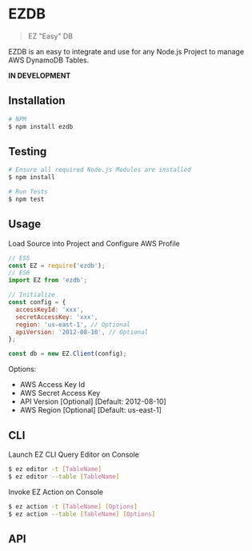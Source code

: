 # EZDB

> EZ "Easy" DB

EZDB is an easy to integrate and use for any Node.js Project to manage AWS DynamoDB Tables.

**IN DEVELOPMENT**

## Installation
```bash
# NPM
$ npm install ezdb
```


## Testing
```bash
# Ensure all required Node.js Modules are installed
$ npm install

# Run Tests
$ npm test
```


## Usage
Load Source into Project and Configure AWS Profile
```js
// ES5
const EZ = require('ezdb');
// ES6
import EZ from 'ezdb';

// Initialize
const config = {
  accessKeyId: 'xxx',
  secretAccessKey: 'xxx',
  region: 'us-east-1', // Optional
  apiVersion: '2012-08-10', // Optional
};

const db = new EZ.Client(config);
```
Options:
* AWS Access Key Id
* AWS Secret Access Key
* API Version [Optional] [Default: 2012-08-10]
* AWS Region [Optional] [Default: us-east-1]


## CLI
Launch EZ CLI Query Editor on Console
```bash
$ ez editor -t [TableName]
$ ez editor --table [TableName]
```

Invoke EZ Action on Console
```bash
$ ez action -t [TableName] [Options]
$ ez action --table [TableName] [Options]
```

## API
